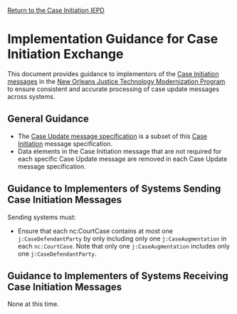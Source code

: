 
[Return to the Case Initiation IEPD](../CaseInitiation.md)

# Implementation Guidance for Case Initiation Exchange
This document provides guidance to implementors of the [Case Initiation messages](../CaseInitiation.md) in the [New Orleans Justice Technology Modernization Program](../../../README.md) to ensure consistent and accurate processing of case update messages across systems.

## General Guidance
- The [Case Update message specification](../../CaseUpdates_iepd/CaseUpdates.md) is a subset of this [Case Initiation](../CaseInitiation.md) message specification.
- Data elements in the Case Initiation message that are not required for each specific Case Update message are removed in each Case Update message specification.

## Guidance to Implementers of Systems Sending Case Initiation Messages
Sending systems must:
- Ensure that each nc:CourtCase contains at most one `j:CaseDefendantParty` by only including only one `j:CaseAugmentation` in each `nc:CourtCase`. Note that only one `j:CaseAugmentation` includes only one `j:CaseDefendantParty`.

## Guidance to Implementers of Systems Receiving Case Initiation Messages
None at this time.
